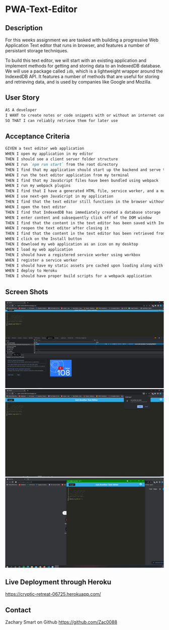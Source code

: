 # PWA-Text-Editor

## Description 
For this weeks assignment we are tasked with building a progressive Web Application Text editor that runs in browser, and features a number of persistant storage techniques.

To build this text editor, we will start with an existing application and implement methods for getting and storing data to an IndexedDB database. We will use a package called `idb`, which is a lightweight wrapper around the IndexedDB API. It features a number of methods that are useful for storing and retrieving data, and is used by companies like Google and Mozilla.

## User Story
```md
AS A developer
I WANT to create notes or code snippets with or without an internet connection
SO THAT I can reliably retrieve them for later use
```

## Acceptance Criteria

```md
GIVEN a text editor web application
WHEN I open my application in my editor
THEN I should see a client server folder structure
WHEN I run `npm run start` from the root directory
THEN I find that my application should start up the backend and serve the client
WHEN I run the text editor application from my terminal
THEN I find that my JavaScript files have been bundled using webpack
WHEN I run my webpack plugins
THEN I find that I have a generated HTML file, service worker, and a manifest file
WHEN I use next-gen JavaScript in my application
THEN I find that the text editor still functions in the browser without errors
WHEN I open the text editor
THEN I find that IndexedDB has immediately created a database storage
WHEN I enter content and subsequently click off of the DOM window
THEN I find that the content in the text editor has been saved with IndexedDB
WHEN I reopen the text editor after closing it
THEN I find that the content in the text editor has been retrieved from our IndexedDB
WHEN I click on the Install button
THEN I download my web application as an icon on my desktop
WHEN I load my web application
THEN I should have a registered service worker using workbox
WHEN I register a service worker
THEN I should have my static assets pre cached upon loading along with subsequent pages and static assets
WHEN I deploy to Heroku
THEN I should have proper build scripts for a webpack application
```

## Screen Shots

![screenshot](./Assets/Screenshot%20(154).png)
![screenshot](./Assets/Screenshot%20(155).png)
![screenshot](./Assets/Screenshot%20(156).png)

## Live Deployment through Heroku

https://cryptic-retreat-06725.herokuapp.com/

## Contact

Zachary Smart on Github 
https://github.com/Zac0088